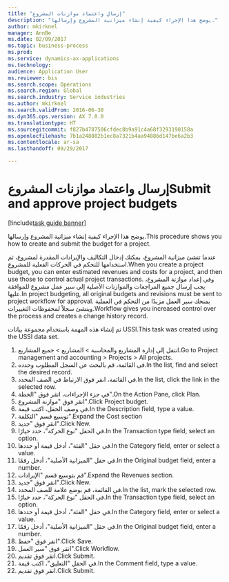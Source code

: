 ```yaml
--- 
title: "إرسال واعتماد موازنات المشروع‬"
description: "يوضح هذا الإجراء كيفية إنشاء ميزانية المشروع وإرسالها."
author: mkirknel
manager: AnnBe
ms.date: 02/09/2017
ms.topic: business-process
ms.prod: 
ms.service: dynamics-ax-applications
ms.technology: 
audience: Application User
ms.reviewer: bis
ms.search.scope: Operations
ms.search.region: Global
ms.search.industry: Service industries
ms.author: mkirknel
ms.search.validFrom: 2016-06-30
ms.dyn365.ops.version: AX 7.0.0
ms.translationtype: HT
ms.sourcegitcommit: f827b4787506cfdec8b9a91c4a68f3293190158a
ms.openlocfilehash: 7b1a248082b1ec8a7321b4aa94886d147be6a2b3
ms.contentlocale: ar-sa
ms.lasthandoff: 09/29/2017

---
```

# <a name="submit-and-approve-project-budgets"></a><span data-ttu-id="b5150-103">إرسال واعتماد موازنات المشروع‬</span><span class="sxs-lookup"><span data-stu-id="b5150-103">Submit and approve project budgets</span></span>

[!include[task guide banner](../../includes/task-guide-banner.md)]

<span data-ttu-id="b5150-104">يوضح هذا الإجراء كيفية إنشاء ميزانية المشروع وإرسالها.</span><span class="sxs-lookup"><span data-stu-id="b5150-104">This procedure shows you how to create and submit the budget for a project.</span></span> 

<span data-ttu-id="b5150-105">عندما تنشئ ميزانية المشروع، يمكنك إدخال التكاليف والإيرادات المقدرة لمشروع، ثم استخدامها للتحكم في الحركات الفعلية للمشروع.</span><span class="sxs-lookup"><span data-stu-id="b5150-105">When you create a project budget, you can enter estimated revenues and costs for a project, and then use those to control actual project transactions.</span></span> <span data-ttu-id="b5150-106">وفي إعداد موازنة المشروع، يجب إرسال جميع المراجعات والموازنات الأصلية إلى سير عمل مشروع للموافقة عليها.</span><span class="sxs-lookup"><span data-stu-id="b5150-106">In project budgeting, all original budgets and revisions must be sent to project workflow for approval.</span></span> <span data-ttu-id="b5150-107">يمنحك سير العمل مزيدًا من التحكم في العملية وينشئ سجلاً لمحفوظات التغييرات.</span><span class="sxs-lookup"><span data-stu-id="b5150-107">Workflow gives you increased control over the process and creates a change history record.</span></span>

<span data-ttu-id="b5150-108">تم إنشاء هذه المهمة باستخدام مجموعة بيانات USSI.</span><span class="sxs-lookup"><span data-stu-id="b5150-108">This task was created using the USSI data set.</span></span>

1. <span data-ttu-id="b5150-109">انتقل إلى إدارة المشاريع والمحاسبة > المشاريع > جميع المشاريع.</span><span class="sxs-lookup"><span data-stu-id="b5150-109">Go to Project management and accounting > Projects > All projects.</span></span>
2. <span data-ttu-id="b5150-110">في القائمة، قم بالبحث عن السجل المطلوب وحدده.</span><span class="sxs-lookup"><span data-stu-id="b5150-110">In the list, find and select the desired record.</span></span>
3. <span data-ttu-id="b5150-111">في القائمة، انقر فوق الارتباط في الصف المحدد.</span><span class="sxs-lookup"><span data-stu-id="b5150-111">In the list, click the link in the selected row.</span></span>
4. <span data-ttu-id="b5150-112">في جزء الإجراءات، انقر فوق "الخطة".</span><span class="sxs-lookup"><span data-stu-id="b5150-112">On the Action Pane, click Plan.</span></span>
5. <span data-ttu-id="b5150-113">انقر فوق "موازنة المشروع".</span><span class="sxs-lookup"><span data-stu-id="b5150-113">Click Project budget.</span></span>
6. <span data-ttu-id="b5150-114">في وصف الحقل، اكتب قيمة.</span><span class="sxs-lookup"><span data-stu-id="b5150-114">In the Description field, type a value.</span></span>
7. <span data-ttu-id="b5150-115">توسيع قسم "التكلفة".</span><span class="sxs-lookup"><span data-stu-id="b5150-115">Expand the Cost section</span></span>
8. <span data-ttu-id="b5150-116">انقر فوق "جديد".</span><span class="sxs-lookup"><span data-stu-id="b5150-116">Click New.</span></span>
9. <span data-ttu-id="b5150-117">في الحقل "نوع الحركة"، حدد خيارًا.</span><span class="sxs-lookup"><span data-stu-id="b5150-117">In the Transaction type field, select an option.</span></span>
10. <span data-ttu-id="b5150-118">في حقل "الفئة"، أدخل قيمة أو حددها.</span><span class="sxs-lookup"><span data-stu-id="b5150-118">In the Category field, enter or select a value.</span></span>
11. <span data-ttu-id="b5150-119">في حقل "الميزانية الأصلية"، أدخل رقمًا.</span><span class="sxs-lookup"><span data-stu-id="b5150-119">In the Original budget field, enter a number.</span></span>
12. <span data-ttu-id="b5150-120">قم بتوسيع قسم "الإيرادات‬".</span><span class="sxs-lookup"><span data-stu-id="b5150-120">Expand the Revenues section.</span></span>
13. <span data-ttu-id="b5150-121">انقر فوق "جديد".</span><span class="sxs-lookup"><span data-stu-id="b5150-121">Click New.</span></span>
14. <span data-ttu-id="b5150-122">في القائمة، قم بوضع علامة للصف المحدد.</span><span class="sxs-lookup"><span data-stu-id="b5150-122">In the list, mark the selected row.</span></span>
15. <span data-ttu-id="b5150-123">في الحقل "نوع الحركة"، حدد خيارًا.</span><span class="sxs-lookup"><span data-stu-id="b5150-123">In the Transaction type field, select an option.</span></span>
16. <span data-ttu-id="b5150-124">في حقل "الفئة"، أدخل قيمة أو حددها.</span><span class="sxs-lookup"><span data-stu-id="b5150-124">In the Category field, enter or select a value.</span></span>
17. <span data-ttu-id="b5150-125">في حقل "الميزانية الأصلية"، أدخل رقمًا.</span><span class="sxs-lookup"><span data-stu-id="b5150-125">In the Original budget field, enter a number.</span></span>
18. <span data-ttu-id="b5150-126">انقر فوق "حفظ".</span><span class="sxs-lookup"><span data-stu-id="b5150-126">Click Save.</span></span>
19. <span data-ttu-id="b5150-127">انقر فوق "سير العمل".</span><span class="sxs-lookup"><span data-stu-id="b5150-127">Click Workflow.</span></span>
20. <span data-ttu-id="b5150-128">انقر فوق تقديم.</span><span class="sxs-lookup"><span data-stu-id="b5150-128">Click Submit.</span></span>
21. <span data-ttu-id="b5150-129">في الحقل "التعليق"، اكتب قيمة.</span><span class="sxs-lookup"><span data-stu-id="b5150-129">In the Comment field, type a value.</span></span>
22. <span data-ttu-id="b5150-130">انقر فوق تقديم.</span><span class="sxs-lookup"><span data-stu-id="b5150-130">Click Submit.</span></span>



